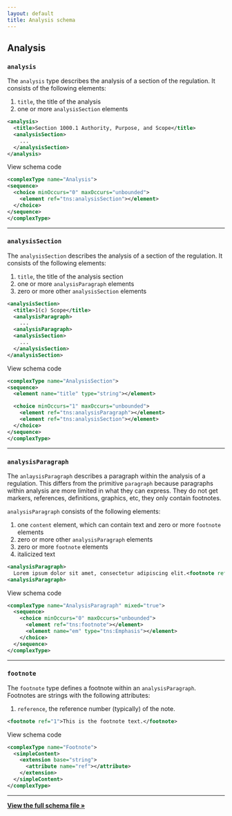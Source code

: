 ```yaml
---
layout: default
title: Analysis schema
---
```


## Analysis

### `analysis`

The `analysis` type describes the analysis of a section of the  regulation. It consists of the following elements:

1. `title`, the title of the analysis
2. one or more `analysisSection` elements

```xml
<analysis>
  <title>Section 1000.1 Authority, Purpose, and Scope</title>
  <analysisSection>
    ...
  </analysisSection>
</analysis>
```

<span class="toggle">View schema code</span>

```xml
<complexType name="Analysis">
<sequence>
  <choice minOccurs="0" maxOccurs="unbounded">
    <element ref="tns:analysisSection"></element>
  </choice>
</sequence>
</complexType>
```

---

### `analysisSection`

The `analysisSection` describes the analysis of a section of the  regulation. It consists of the following elements:

1. `title`, the title of the analysis section
2. one or more `analysisParagraph` elements
3. zero or more other `analysisSection` elements

```xml
<analysisSection>
  <title>1(c) Scope</title>
  <analysisParagraph>
    ...
  <analysisParagraph>
  <analysisSection>
    ...
  </analysisSection>
</analysisSection>
```

<span class="toggle">View schema code</span>

```xml
<complexType name="AnalysisSection">
<sequence>
  <element name="title" type="string"></element>

  <choice minOccurs="1" maxOccurs="unbounded">
    <element ref="tns:analysisParagraph"></element>
    <element ref="tns:analysisSection"></element>
  </choice>
</sequence>
</complexType>
```

---

### `analysisParagraph`

The `anlaysisParagraph` describes a paragraph within the analysis of a regulation. This differs from the primitive `paragraph` because paragraphs within analysis are more limited in what they can express. They do not get markers, references, definitions, graphics, etc, they only contain footnotes.

`analysisParagraph` consists of the following elements:

1. one `content` element, which can contain text and zero or more `footnote` elements
2. zero or more other `analysisParagraph` elements
3. zero or more `footnote` elements
4. italicized text

```xml
<analysisParagraph>
  Lorem ipsum dolor sit amet, consectetur adipiscing elit.<footnote ref="1">...</footnote>
<analysisParagraph>
```

<span class="toggle">View schema code</span>

```xml
<complexType name="AnalysisParagraph" mixed="true">
  <sequence>
    <choice minOccurs="0" maxOccurs="unbounded">
      <element ref="tns:footnote"></element>
      <element name="em" type="tns:Emphasis"></element>
    </choice>
  </sequence>
</complexType>
```

---


### `footnote`

The `footnote` type defines a footnote within an `analysisParagraph`. Footnotes are strings with the following attributes:

1. `reference`, the reference number (typically) of the note.

```xml
<footnote ref="1">This is the footnote text.</footnote>
```

<span class="toggle">View schema code</span>

```xml
<complexType name="Footnote">
  <simpleContent>
    <extension base="string">
      <attribute name="ref"></attribute>
    </extension>
  </simpleContent>
</complexType>
```

---

**[View the full schema file &#187;](https://github.com/cfpb/regulations-schema/blob/master/src/analysis.xsd)**
